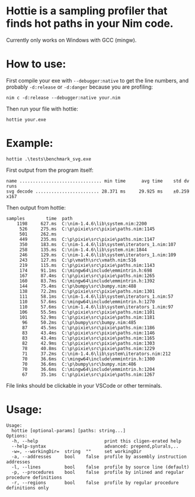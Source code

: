 # Hottie is a sampling profiler that finds hot paths in your Nim code.

Currently only works on Windows with GCC (mingw).

# How to use:

First compile your exe with `--debugger:native` to get the line numbers, and probably `-d:release` or `-d:danger` because you are profiling:

`nim c -d:release --debugger:native your.nim`

Then run your file with hottie:

`hottie your.exe`

# Example:

`hottie .\tests\benchmark_svg.exe`

First output from the program itself:

```
name ............................... min time      avg time    std dv   runs
svg decode ........................ 28.371 ms     29.925 ms    ±0.259   x167
```

Then output from hottie:

```
samples        time  path
    1198     627.ms  C:\nim-1.4.6\lib\system.nim:2200
     526     275.ms  C:\p\pixie\src\pixie\paths.nim:1145
     501     262.ms
     449     235.ms  C:\p\pixie\src\pixie\paths.nim:1147
     350     183.ms  C:\nim-1.4.6\lib\system\iterators_1.nim:107
     258     135.ms  C:\nim-1.4.6\lib\system.nim:1844
     246     129.ms  C:\nim-1.4.6\lib\system\iterators_1.nim:109
     243     127.ms  C:\p\vmath\src\vmath.nim:516
     219     115.ms  C:\p\pixie\src\pixie\paths.nim:1143
     174     91.1ms  C:\mingw64\include\emmintrin.h:698
     167     87.4ms  C:\p\pixie\src\pixie\paths.nim:1265
     160     83.7ms  C:\mingw64\include\emmintrin.h:1392
     144     75.4ms  C:\p\bumpy\src\bumpy.nim:488
     138     72.2ms  C:\p\pixie\src\pixie\paths.nim:1301
     111     58.1ms  C:\nim-1.4.6\lib\system\iterators_1.nim:57
     110     57.6ms  C:\mingw64\include\emmintrin.h:1270
     110     57.6ms  C:\nim-1.4.6\lib\system\iterators_1.nim:97
     106     55.5ms  C:\p\pixie\src\pixie\paths.nim:1101
     101     52.9ms  C:\p\pixie\src\pixie\paths.nim:1181
      96     50.2ms  C:\p\bumpy\src\bumpy.nim:485
      87     45.5ms  C:\p\pixie\src\pixie\paths.nim:1186
      83     43.4ms  C:\p\pixie\src\pixie\paths.nim:1146
      83     43.4ms  C:\p\pixie\src\pixie\paths.nim:1165
      82     42.9ms  C:\p\pixie\src\pixie\paths.nim:1303
      78     40.8ms  C:\p\pixie\src\pixie\paths.nim:1229
      71     37.2ms  C:\nim-1.4.6\lib\system\iterators.nim:212
      70     36.6ms  C:\mingw64\include\emmintrin.h:1300
      70     36.6ms  C:\p\bumpy\src\bumpy.nim:486
      70     36.6ms  C:\mingw64\include\emmintrin.h:1204
      67     35.1ms  C:\p\pixie\src\pixie\paths.nim:1267
```

File links should be clickable in your VSCode or other terminals.

# Usage:

```
Usage:
  hottie [optional-params] [paths: string...]
Options:
  -h, --help                         print this cligen-erated help
  --help-syntax                      advanced: prepend,plurals,..
  -w=, --workingDir=  string  ""     set workingDir
  -a, --addresses     bool    false  profile by assembly instruction addresses
  -l, --lines         bool    false  profile by source line (default)
  -p, --procedures    bool    false  profile by inlined and regular procedure definitions
  -r, --regions       bool    false  profile by regular procedure definitions only
```
